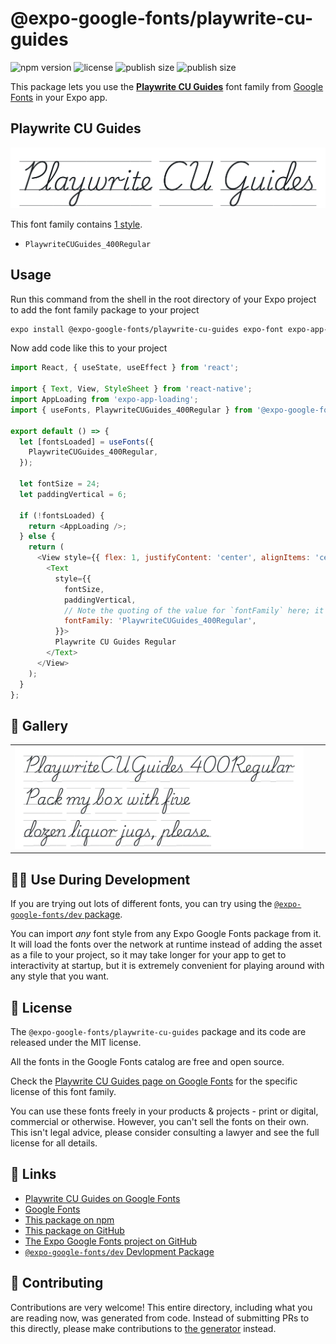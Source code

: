 # @expo-google-fonts/playwrite-cu-guides

![npm version](https://flat.badgen.net/npm/v/@expo-google-fonts/playwrite-cu-guides)
![license](https://flat.badgen.net/github/license/expo/google-fonts)
![publish size](https://flat.badgen.net/packagephobia/install/@expo-google-fonts/playwrite-cu-guides)
![publish size](https://flat.badgen.net/packagephobia/publish/@expo-google-fonts/playwrite-cu-guides)

This package lets you use the [**Playwrite CU Guides**](https://fonts.google.com/specimen/Playwrite+CU+Guides) font family from [Google Fonts](https://fonts.google.com/) in your Expo app.

## Playwrite CU Guides

![Playwrite CU Guides](./font-family.png)

This font family contains [1 style](#-gallery).

- `PlaywriteCUGuides_400Regular`

## Usage

Run this command from the shell in the root directory of your Expo project to add the font family package to your project
```sh
expo install @expo-google-fonts/playwrite-cu-guides expo-font expo-app-loading
```

Now add code like this to your project
```js
import React, { useState, useEffect } from 'react';

import { Text, View, StyleSheet } from 'react-native';
import AppLoading from 'expo-app-loading';
import { useFonts, PlaywriteCUGuides_400Regular } from '@expo-google-fonts/playwrite-cu-guides';

export default () => {
  let [fontsLoaded] = useFonts({
    PlaywriteCUGuides_400Regular,
  });

  let fontSize = 24;
  let paddingVertical = 6;

  if (!fontsLoaded) {
    return <AppLoading />;
  } else {
    return (
      <View style={{ flex: 1, justifyContent: 'center', alignItems: 'center' }}>
        <Text
          style={{
            fontSize,
            paddingVertical,
            // Note the quoting of the value for `fontFamily` here; it expects a string!
            fontFamily: 'PlaywriteCUGuides_400Regular',
          }}>
          Playwrite CU Guides Regular
        </Text>
      </View>
    );
  }
};

```

## 🔡 Gallery


||||
|-|-|-|
|![PlaywriteCUGuides_400Regular](./PlaywriteCUGuides_400Regular.ttf.png)||||


## 👩‍💻 Use During Development

If you are trying out lots of different fonts, you can try using the [`@expo-google-fonts/dev` package](https://github.com/expo/google-fonts/tree/master/font-packages/dev#readme).

You can import *any* font style from any Expo Google Fonts package from it. It will load the fonts
over the network at runtime instead of adding the asset as a file to your project, so it may take longer
for your app to get to interactivity at startup, but it is extremely convenient
for playing around with any style that you want.

## 📖 License

The `@expo-google-fonts/playwrite-cu-guides` package and its code are released under the MIT license.

All the fonts in the Google Fonts catalog are free and open source.

Check the [Playwrite CU Guides page on Google Fonts](https://fonts.google.com/specimen/Playwrite+CU+Guides) for the specific license of this font family.

You can use these fonts freely in your products & projects - print or digital, commercial or otherwise. However, you can't sell the fonts on their own. This isn't legal advice, please consider consulting a lawyer and see the full license for all details.

## 🔗 Links

- [Playwrite CU Guides on Google Fonts](https://fonts.google.com/specimen/Playwrite+CU+Guides)
- [Google Fonts](https://fonts.google.com/)
- [This package on npm](https://www.npmjs.com/package/@expo-google-fonts/playwrite-cu-guides)
- [This package on GitHub](https://github.com/expo/google-fonts/tree/master/font-packages/playwrite-cu-guides)
- [The Expo Google Fonts project on GitHub](https://github.com/expo/google-fonts)
- [`@expo-google-fonts/dev` Devlopment Package](https://github.com/expo/google-fonts/tree/master/font-packages/dev)

## 🤝 Contributing

Contributions are very welcome! This entire directory, including what you are reading now, was generated from code. Instead of submitting PRs to this directly, please make contributions to [the generator](https://github.com/expo/google-fonts/tree/master/packages/generator) instead.
